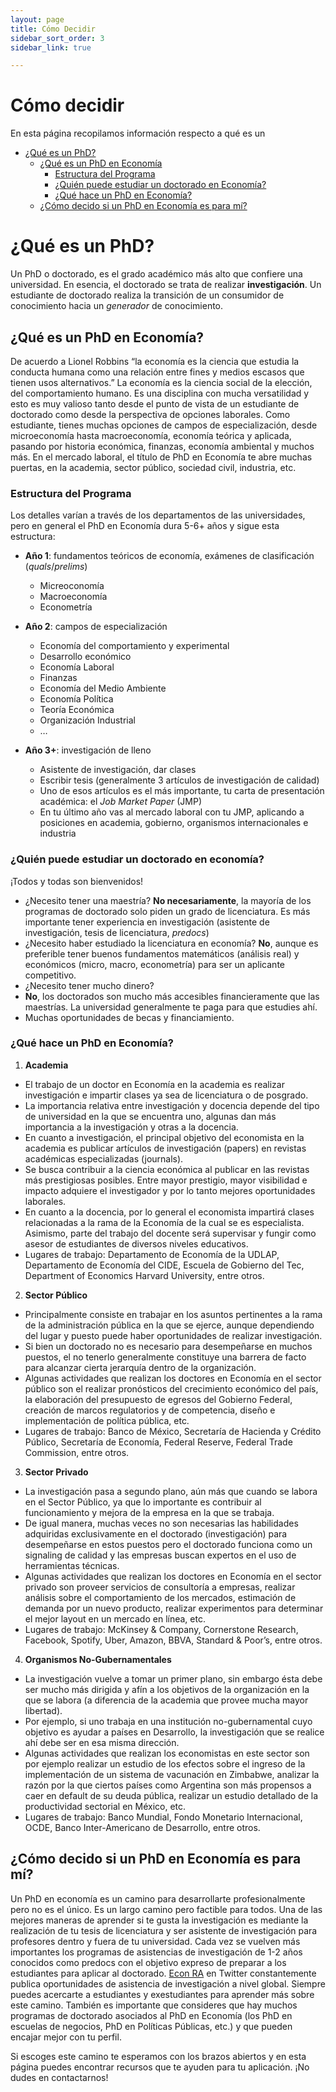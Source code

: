 ```yaml
---
layout: page
title: Cómo Decidir
sidebar_sort_order: 3
sidebar_link: true

---
```


# Cómo decidir

En esta página recopilamos información respecto a qué es un

- [¿Qué es un PhD?](#queEsPhd)
  - [¿Qué es un PhD en Economía](#phdEconomia)
    - [Estructura del Programa](#estructura)
    - [¿Quién puede estudiar un doctorado en Economía?](#quienPhd)
    - [¿Qué hace un PhD en Economía?](#queHacePhd)
  - [¿Cómo decido si un PhD en Economía es para mí?](#comoDecido?)



# <a name="queEsPhd"></a> ¿Qué es un PhD?


Un PhD o doctorado, es el grado académico más alto que confiere una universidad. En esencia, el doctorado se trata de realizar **investigación**. Un estudiante de doctorado realiza la transición de un consumidor de conocimiento hacia un *generador* de conocimiento.

## <a name="phdEconomia"></a> ¿Qué es un PhD en Economía?
De acuerdo a Lionel Robbins “la economía es la ciencia que estudia la conducta humana como una relación entre fines y medios escasos que tienen usos alternativos.” La economía es la ciencia social de la elección, del comportamiento humano. Es una disciplina con mucha versatilidad y esto es muy valioso tanto desde el punto de vista de un estudiante de doctorado como desde la perspectiva de opciones laborales. Como estudiante, tienes muchas opciones de campos de especialización, desde microeconomía hasta macroeconomía, economía teórica y aplicada, pasando por historia económica, finanzas, economía ambiental y muchos más. En el mercado laboral, el título de PhD en Economía te abre muchas puertas, en la academia, sector público, sociedad civil, industria, etc.

### <a name="estructura"></a> Estructura del Programa
Los detalles varían a través de los departamentos de las universidades, pero en general el PhD en Economía dura 5-6+ años y sigue esta estructura:

-	**Año 1**: fundamentos teóricos de economía, exámenes de clasificación (*quals*/*prelims*)

    - Micreoconomía
    - Macroeconomía
    - Econometría
-	**Año 2**: campos de especialización
    -	Economía del comportamiento y experimental
    -	Desarrollo económico
    -	Economía Laboral
    -	Finanzas
    -	Economía del Medio Ambiente
    -	Economía Política
    -	Teoría Económica
    -	Organización Industrial
    -	…
-	**Año 3+**: investigación de lleno
    -	Asistente de investigación, dar clases
    -	Escribir tesis (generalmente 3 artículos de investigación de calidad)
    -	Uno de esos artículos es el más importante, tu carta de presentación académica: el *Job Market Paper* (JMP)
    -	En tu último año vas al mercado laboral con tu JMP, aplicando a posiciones en academia, gobierno, organismos internacionales e industria


### <a name="quienPhd"></a> ¿Quién puede estudiar un doctorado en economía?

¡Todos y todas son bienvenidos!

-	¿Necesito tener una maestría?
**No necesariamente**, la mayoría de los programas de doctorado solo piden un grado de licenciatura. Es más importante tener experiencia en investigación (asistente de investigación, tesis de licenciatura, *predocs*)
-	¿Necesito haber estudiado la licenciatura en economía?
**No**, aunque es preferible tener buenos fundamentos matemáticos (análisis real) y económicos (micro, macro, econometría) para ser un aplicante competitivo.
-	¿Necesito tener mucho dinero?
-	**No**, los doctorados son mucho más accesibles financieramente que las maestrías. La universidad generalmente te paga para que estudies ahí.
-	Muchas oportunidades de becas y financiamiento.


### <a name="queHacePhd"></a> ¿Qué hace un PhD en Economía?
1.	**Academia**
-	El trabajo de un doctor en Economía en la academia es realizar investigación e impartir clases ya sea de licenciatura o de posgrado.
-	La importancia relativa entre investigación y docencia depende del tipo de universidad en la que se encuentra uno, algunas dan más importancia a la investigación y otras a la docencia.
-	En cuanto a investigación, el principal objetivo del economista en la academia es publicar artículos de investigación (papers) en revistas académicas especializadas (journals).
-	Se busca contribuir a la ciencia económica al publicar en las revistas más prestigiosas posibles. Entre mayor prestigio, mayor visibilidad e impacto adquiere el investigador y por lo tanto mejores oportunidades laborales.
-	En cuanto a la docencia, por lo general el economista impartirá clases relacionadas a la rama de la Economía de la cual se es especialista. Asimismo, parte del trabajo del docente será supervisar y fungir como asesor de estudiantes de diversos niveles educativos.
-	Lugares de trabajo: Departamento de Economía de la UDLAP, Departamento de Economía del CIDE, Escuela de Gobierno del Tec, Department of Economics Harvard University, entre otros.
2.	**Sector Público**
-	Principalmente consiste en trabajar en los asuntos pertinentes a la rama de la administración pública en la que se ejerce, aunque dependiendo del lugar y puesto puede haber oportunidades de realizar investigación.
-	Si bien un doctorado no es necesario para desempeñarse en muchos puestos, el no tenerlo generalmente constituye una barrera de facto para alcanzar cierta jerarquía dentro de la organización.
-	Algunas actividades que realizan los doctores en Economía en el sector público son el realizar pronósticos del crecimiento económico del país, la elaboración del presupuesto de egresos del Gobierno Federal, creación de marcos regulatorios y de competencia, diseño e implementación de política pública, etc.
-	Lugares de trabajo: Banco de México, Secretaría de Hacienda y Crédito Público, Secretaría de Economía, Federal Reserve, Federal Trade Commission, entre otros.
3.	**Sector Privado**
-	La investigación pasa a segundo plano, aún más que cuando se labora en el Sector Público, ya que lo importante es contribuir al funcionamiento y mejora de la empresa en la que se trabaja.
-	De igual manera, muchas veces no son necesarias las habilidades adquiridas exclusivamente en el doctorado (investigación) para desempeñarse en estos puestos pero el doctorado funciona como un signaling de calidad y las empresas buscan expertos en el uso de herramientas técnicas.
-	Algunas actividades que realizan los doctores en Economía en el sector privado son proveer servicios de consultoría a empresas, realizar análisis sobre el comportamiento de los mercados, estimación de demanda por un nuevo producto, realizar experimentos para determinar el mejor layout en un mercado en línea, etc.
-	Lugares de trabajo: McKinsey & Company, Cornerstone Research, Facebook, Spotify, Uber, Amazon, BBVA, Standard & Poor’s, entre otros.
4.	**Organismos No-Gubernamentales**
-	La investigación vuelve a tomar un primer plano, sin embargo ésta debe ser mucho más dirigida y afín a los objetivos de la organización en la que se labora (a diferencia de la academia que provee  mucha mayor libertad).
-	Por ejemplo, si uno trabaja en una institución no-gubernamental cuyo objetivo es ayudar a países en Desarrollo, la investigación que se realice ahí debe ser en esa misma dirección.
-	Algunas actividades que realizan los economistas en este sector son por ejemplo realizar un estudio de los efectos sobre el ingreso de la implementación de un sistema de vacunación en Zimbabwe, analizar la razón por la que ciertos países como Argentina son más propensos a caer en default de su deuda pública, realizar un estudio detallado de la productividad sectorial en México, etc.
-	Lugares de trabajo: Banco Mundial, Fondo Monetario Internacional, OCDE, Banco Inter-Americano de Desarrollo, entre otros.

## <a name="comoDecido"></a> ¿Cómo decido si un PhD en Economía es para mí?

Un PhD en economía es un camino para desarrollarte profesionalmente pero no es el único. Es un largo camino pero factible para todos. Una de las mejores maneras de aprender si te gusta la investigación es mediante la realización de tu tesis de licenciatura y ser asistente de investigación para profesores dentro y fuera de tu universidad. Cada vez se vuelven más importantes los programas de asistencias de investigación de 1-2 años conocidos como predocs con el objetivo expreso de preparar a los estudiantes para aplicar al doctorado. [Econ RA](https://twitter.com/econ_ra) en Twitter constantemente publica oportunidades de asistencia de investigación a nivel global.
Siempre puedes acercarte a estudiantes y exestudiantes para aprender más sobre este camino. También es importante que consideres que hay muchos programas de doctorado asociados al PhD en Economía (los PhD en escuelas de negocios, PhD en Políticas Públicas, etc.) y que pueden encajar mejor con tu perfil.

Si escoges este camino te esperamos con los brazos abiertos y en esta página puedes encontrar recursos que te ayuden para tu aplicación. ¡No dudes en contactarnos!
